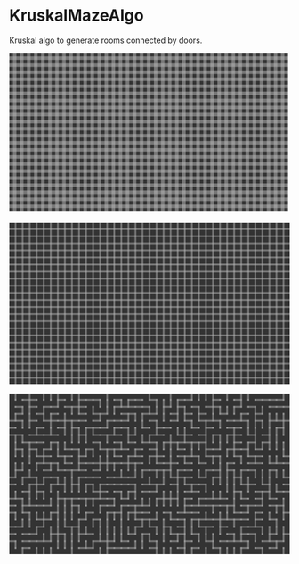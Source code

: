 # KruskalMazeAlgo

Kruskal algo to generate rooms connected by doors.

![](./img/boxes.png)

![](./img/weave.png)

![](./img/maze.png)
